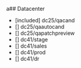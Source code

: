 a## Datacenter
- [included] dc25/qacand
- [] dc25/qaautocand
- [] dc25/qapatchpreview
- [] dc41/stage
- [] dc41/sales
- [] dc41/prod
- [] dc41/dr

